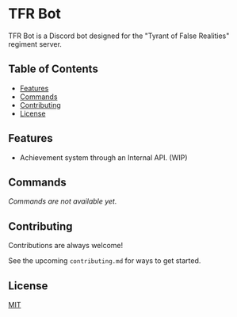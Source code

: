 
# TFR Bot

TFR Bot is a Discord bot designed for the "Tyrant of False Realities" regiment server.

## Table of Contents

- [Features](#Features)
- [Commands](#commands)
- [Contributing](#contributing)
- [License](#license)
## Features

- Achievement system through an Internal API. (WIP)



## Commands

*Commands are not available yet.*
## Contributing

Contributions are always welcome!

See the upcoming `contributing.md` for ways to get started.

<!-- Please adhere to this project's `code of conduct`. -->


## License

[MIT](https://choosealicense.com/licenses/mit/)